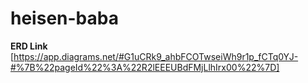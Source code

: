 # heisen-baba
**ERD Link** [https://app.diagrams.net/#G1uCRk9_ahbFCOTwseiWh9r1p_fCTq0YJ-#%7B%22pageId%22%3A%22R2lEEEUBdFMjLlhIrx00%22%7D]

